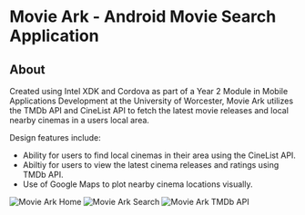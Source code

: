 Movie Ark - Android Movie Search Application
==========================================

About
------------------------

Created using Intel XDK and Cordova as part of a Year 2 Module in Mobile Applications Development at the University of Worcester, Movie Ark utilizes the TMDb API and CineList API to fetch the latest movie releases and local nearby cinemas in a users local area.

Design features include:

- Ability for users to find local cinemas in their area using the CineList API.
- Abiltiy for users to view the latest cinema releases and ratings using TMDb API.
- Use of Google Maps to plot nearby cinema locations visually. 

![Movie Ark Home](http://mattshotton.com/external/movieark.png)
![Movie Ark Search](http://mattshotton.com/external/movieark2.png)
![Movie Ark TMDb API](http://mattshotton.com/external/movieark3.png)
